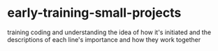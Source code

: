 # early-training-small-projects
training coding and understanding the idea of how it's initiated and the descriptions of each line's importance and how they work together 
